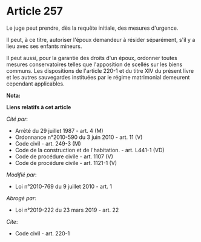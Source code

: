 # Article 257

Le juge peut prendre, dès la requête initiale, des mesures d'urgence. 

Il peut, à ce titre, autoriser l'époux demandeur à résider séparément, s'il y a lieu avec ses enfants mineurs. 

Il peut aussi, pour la garantie des droits d'un époux, ordonner toutes mesures conservatoires telles que l'apposition de
scellés sur les biens communs. Les dispositions de l'article 220-1 et du titre XIV du présent livre et les autres sauvegardes
instituées par le régime matrimonial demeurent cependant applicables.

**Nota:**



**Liens relatifs à cet article**

_Cité par_:

  - Arrêté du 29 juillet 1987 - art. 4 (M)
  - Ordonnance n°2010-590 du 3 juin 2010 - art. 11 (V)
  - Code civil - art. 249-3 (M)
  - Code de la construction et de l'habitation. - art. L441-1 (VD)
  - Code de procédure civile - art. 1107 (V)
  - Code de procédure civile - art. 1121-1 (V)

_Modifié par_:

  - Loi n°2010-769 du 9 juillet 2010 - art. 1

_Abrogé par_:

  - Loi n°2019-222 du 23 mars 2019 - art. 22

_Cite_:

  - Code civil - art. 220-1
